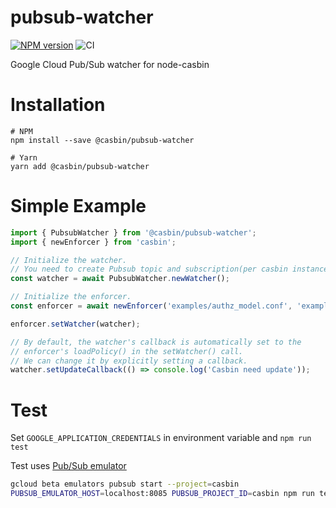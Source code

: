 # pubsub-watcher

[![NPM version][npm-image]][npm-url]
![CI](https://github.com/node-casbin/pubsub-watcher/workflows/CI/badge.svg)

[npm-image]: https://img.shields.io/npm/v/@casbin/pubsub-watcher.svg?style=flat-square
[npm-url]: https://npmjs.org/package/@casbin/pubsub-watcher

Google Cloud Pub/Sub watcher for node-casbin

# Installation

```shell script
# NPM
npm install --save @casbin/pubsub-watcher

# Yarn
yarn add @casbin/pubsub-watcher
```

# Simple Example

```typescript
import { PubsubWatcher } from '@casbin/pubsub-watcher';
import { newEnforcer } from 'casbin';

// Initialize the watcher.
// You need to create Pubsub topic and subscription(per casbin instance) first
const watcher = await PubsubWatcher.newWatcher();

// Initialize the enforcer.
const enforcer = await newEnforcer('examples/authz_model.conf', 'examples/authz_policy.csv');

enforcer.setWatcher(watcher);

// By default, the watcher's callback is automatically set to the
// enforcer's loadPolicy() in the setWatcher() call.
// We can change it by explicitly setting a callback.
watcher.setUpdateCallback(() => console.log('Casbin need update'));
```

# Test

Set `GOOGLE_APPLICATION_CREDENTIALS` in environment variable and `npm run test`

Test uses [Pub/Sub emulator](https://cloud.google.com/pubsub/docs/emulator)

```sh
gcloud beta emulators pubsub start --project=casbin
PUBSUB_EMULATOR_HOST=localhost:8085 PUBSUB_PROJECT_ID=casbin npm run test
```
